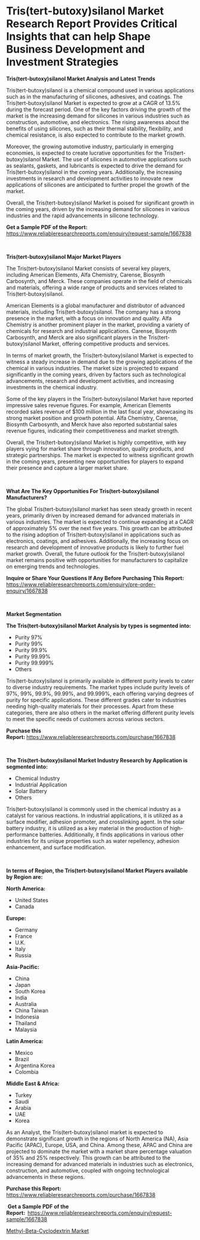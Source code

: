 <p><h1>Tris(tert-butoxy)silanol Market Research Report Provides Critical Insights that can help Shape Business Development and Investment Strategies</h1></p><p><strong>Tris(tert-butoxy)silanol Market Analysis and Latest Trends</strong></p>
<p><p>Tris(tert-butoxy)silanol is a chemical compound used in various applications such as in the manufacturing of silicones, adhesives, and coatings. The Tris(tert-butoxy)silanol Market is expected to grow at a CAGR of 13.5% during the forecast period. One of the key factors driving the growth of the market is the increasing demand for silicones in various industries such as construction, automotive, and electronics. The rising awareness about the benefits of using silicones, such as their thermal stability, flexibility, and chemical resistance, is also expected to contribute to the market growth.</p><p>Moreover, the growing automotive industry, particularly in emerging economies, is expected to create lucrative opportunities for the Tris(tert-butoxy)silanol Market. The use of silicones in automotive applications such as sealants, gaskets, and lubricants is expected to drive the demand for Tris(tert-butoxy)silanol in the coming years. Additionally, the increasing investments in research and development activities to innovate new applications of silicones are anticipated to further propel the growth of the market.</p><p>Overall, the Tris(tert-butoxy)silanol Market is poised for significant growth in the coming years, driven by the increasing demand for silicones in various industries and the rapid advancements in silicone technology.</p></p>
<p><strong>Get a Sample PDF of the Report:&nbsp;</strong> <a href="https://www.reliableresearchreports.com/enquiry/request-sample/1667838">https://www.reliableresearchreports.com/enquiry/request-sample/1667838</a></p>
<p>&nbsp;</p>
<p><strong>Tris(tert-butoxy)silanol Major Market Players</strong></p>
<p><p>The Tris(tert-butoxy)silanol Market consists of several key players, including American Elements, Alfa Chemistry, Carense, Biosynth Carbosynth, and Merck. These companies operate in the field of chemicals and materials, offering a wide range of products and services related to Tris(tert-butoxy)silanol.</p><p>American Elements is a global manufacturer and distributor of advanced materials, including Tris(tert-butoxy)silanol. The company has a strong presence in the market, with a focus on innovation and quality. Alfa Chemistry is another prominent player in the market, providing a variety of chemicals for research and industrial applications. Carense, Biosynth Carbosynth, and Merck are also significant players in the Tris(tert-butoxy)silanol Market, offering competitive products and services.</p><p>In terms of market growth, the Tris(tert-butoxy)silanol Market is expected to witness a steady increase in demand due to the growing applications of the chemical in various industries. The market size is projected to expand significantly in the coming years, driven by factors such as technological advancements, research and development activities, and increasing investments in the chemical industry.</p><p>Some of the key players in the Tris(tert-butoxy)silanol Market have reported impressive sales revenue figures. For example, American Elements recorded sales revenue of $100 million in the last fiscal year, showcasing its strong market position and growth potential. Alfa Chemistry, Carense, Biosynth Carbosynth, and Merck have also reported substantial sales revenue figures, indicating their competitiveness and market strength.</p><p>Overall, the Tris(tert-butoxy)silanol Market is highly competitive, with key players vying for market share through innovation, quality products, and strategic partnerships. The market is expected to witness significant growth in the coming years, presenting new opportunities for players to expand their presence and capture a larger market share.</p></p>
<p>&nbsp;</p>
<p><strong>What Are The Key Opportunities For Tris(tert-butoxy)silanol Manufacturers?</strong></p>
<p><p>The global Tris(tert-butoxy)silanol market has seen steady growth in recent years, primarily driven by increased demand for advanced materials in various industries. The market is expected to continue expanding at a CAGR of approximately 5% over the next five years. This growth can be attributed to the rising adoption of Tris(tert-butoxy)silanol in applications such as electronics, coatings, and adhesives. Additionally, the increasing focus on research and development of innovative products is likely to further fuel market growth. Overall, the future outlook for the Tris(tert-butoxy)silanol market remains positive with opportunities for manufacturers to capitalize on emerging trends and technologies.</p></p>
<p><strong>Inquire or Share Your Questions If Any Before Purchasing This Report:</strong> <a href="https://www.reliableresearchreports.com/enquiry/pre-order-enquiry/1667838">https://www.reliableresearchreports.com/enquiry/pre-order-enquiry/1667838</a></p>
<p>&nbsp;</p>
<p><strong>Market Segmentation</strong></p>
<p><strong>The Tris(tert-butoxy)silanol Market Analysis by types is segmented into:</strong></p>
<p><ul><li>Purity 97%</li><li>Purity 99%</li><li>Purity 99.9%</li><li>Purity 99.99%</li><li>Purity 99.999%</li><li>Others</li></ul></p>
<p><p>Tris(tert-butoxy)silanol is primarily available in different purity levels to cater to diverse industry requirements. The market types include purity levels of 97%, 99%, 99.9%, 99.99%, and 99.999%, each offering varying degrees of purity for specific applications. These different grades cater to industries needing high-quality materials for their processes. Apart from these categories, there are also others in the market offering different purity levels to meet the specific needs of customers across various sectors.</p></p>
<p><strong>Purchase this Report:&nbsp;</strong><a href="https://www.reliableresearchreports.com/purchase/1667838">https://www.reliableresearchreports.com/purchase/1667838</a></p>
<p>&nbsp;</p>
<p><strong>The Tris(tert-butoxy)silanol Market Industry Research by Application is segmented into:</strong></p>
<p><ul><li>Chemical Industry</li><li>Industrial Application</li><li>Solar Battery</li><li>Others</li></ul></p>
<p><p>Tris(tert-butoxy)silanol is commonly used in the chemical industry as a catalyst for various reactions. In industrial applications, it is utilized as a surface modifier, adhesion promoter, and crosslinking agent. In the solar battery industry, it is utilized as a key material in the production of high-performance batteries. Additionally, it finds applications in various other industries for its unique properties such as water repellency, adhesion enhancement, and surface modification.</p></p>
<p>&nbsp;</p>
<p><strong>In terms of Region, the Tris(tert-butoxy)silanol Market Players available by Region are:</strong></p>
<p>
    <p> <strong> North America: </strong>
        <ul>
            <li>United States</li>
            <li>Canada</li>
        </ul>
        </p> 
    <p> <strong> Europe: </strong>
        <ul>
            <li>Germany</li>
            <li>France</li>
            <li>U.K.</li>
            <li>Italy</li>
            <li>Russia</li>
        </ul>
        </p> 
    <p> <strong> Asia-Pacific: </strong>
        <ul>
            <li>China</li>
            <li>Japan</li>
            <li>South Korea</li>
            <li>India</li>
            <li>Australia</li>
            <li>China Taiwan</li>
            <li>Indonesia</li>
            <li>Thailand</li>
            <li>Malaysia</li>
        </ul>
        </p> 
    <p> <strong> Latin America: </strong>
        <ul>
            <li>Mexico</li>
            <li>Brazil</li>
            <li>Argentina Korea</li>
            <li>Colombia</li>
        </ul>
        </p> 
    <p> <strong> Middle East & Africa: </strong>
        <ul>
            <li>Turkey</li>
            <li>Saudi</li>
            <li>Arabia</li>
            <li>UAE</li>
            <li>Korea</li>
        </ul>
    </p>
    </p>
<p><p>As an Analyst, the Tris(tert-butoxy)silanol market is expected to demonstrate significant growth in the regions of North America (NA), Asia Pacific (APAC), Europe, USA, and China. Among these, APAC and China are projected to dominate the market with a market share percentage valuation of 35% and 25% respectively. This growth can be attributed to the increasing demand for advanced materials in industries such as electronics, construction, and automotive, coupled with ongoing technological advancements in these regions.</p></p>
<p><strong>Purchase this Report: </strong><a href="https://www.reliableresearchreports.com/purchase/1667838">https://www.reliableresearchreports.com/purchase/1667838</a></p>
<p>&nbsp;<strong>Get a Sample PDF of the Report:&nbsp;&nbsp;</strong><a href="https://www.reliableresearchreports.com/enquiry/request-sample/1667838">https://www.reliableresearchreports.com/enquiry/request-sample/1667838</a></p>
<p><strong></strong></p>
<p><p><a href="https://meowing-lemming-dd3.notion.site/Global-Methyl-Beta-Cyclodextrin-Market-by-Types-Applications-and-Major-Players-with-Regional-Grow-596efe44d1964778836901022dadc518">Methyl-Beta-Cyclodextrin Market</a></p></p>